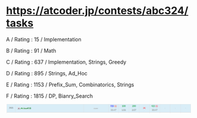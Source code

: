 # https://atcoder.jp/contests/abc324/tasks

A / Rating : $15$ / Implementation

B / Rating : $91$ / Math

C / Rating : $637$ / Implementation, Strings, Greedy

D / Rating : $895$ / Strings, Ad_Hoc

E / Rating : $1153$ / Prefix_Sum, Combinatorics, Strings

F / Rating : $1815$ / DP, Bianry_Search


![My Image](https://github.com/kss418/Atcoder/blob/main/ABC/Images/Standings/324.png)
